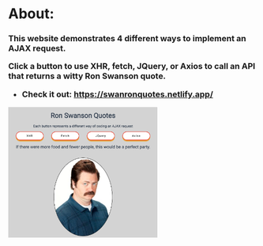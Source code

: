<h1>About:</h1>  

<h3>This website demonstrates 4 different ways to implement an AJAX request.</3>
<p>Click a button to use XHR, fetch, JQuery, or Axios to call an API that returns a witty Ron Swanson quote.</p>

- Check it out: https://swanronquotes.netlify.app/

<img src="pic.png" alt="picture of swanson quote webpage" width="60%" height="60%" />
